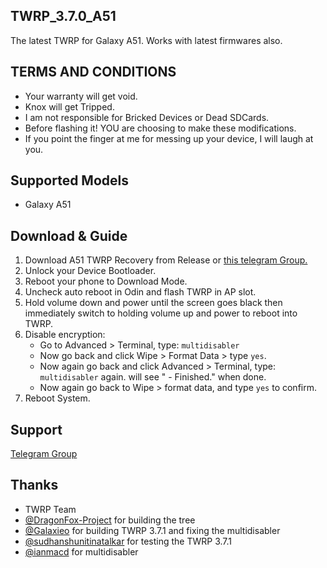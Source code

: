 ## TWRP_3.7.0_A51
The latest TWRP for Galaxy A51. Works with latest firmwares also.

**TERMS AND CONDITIONS**
--------------

* Your warranty will get void.
* Knox will get Tripped.
* I am not responsible for Bricked Devices or Dead SDCards.
* Before flashing it! YOU are choosing to make these modifications.
* If you point the finger at me for messing up your device, I will laugh at you.

**Supported Models**
-----------
- Galaxy A51

**Download & Guide**
---------
1. Download A51 TWRP Recovery from Release or [this telegram Group.](https://t.me/galaxym31s)
2. Unlock your Device Bootloader.
3. Reboot your phone to Download Mode.
4. Uncheck auto reboot in Odin and flash TWRP in AP slot.
5. Hold volume down and power until the screen goes black then immediately switch to holding volume up and power to reboot into TWRP.
6. Disable encryption:
    - Go to Advanced > Terminal, type: `multidisabler`
    - Now go back and click Wipe > Format Data > type `yes`. 
    - Now again go back and click Advanced > Terminal, type: `multidisabler` again. will see " - Finished." when done.​
    - Now again go back to Wipe > format data, and type `yes` to confirm.​​
7. Reboot System.

**Support**
-------------
[Telegram Group](https://t.me/galaxym31s)

**Thanks**
----------
- TWRP Team
- [@DragonFox-Project](https://github.com/DragonFox-Project) for building the tree
- [@Galaxieo](https://github.com/Galaxieo) for building TWRP 3.7.1 and fixing the multidisabler
- [@sudhanshunitinatalkar](https://github.com/sudhanshunitinatalkar) for testing the TWRP 3.7.1
- [@ianmacd](https://github.com/ianmacd) for multidisabler
